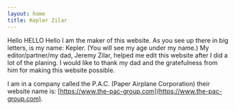 ```yaml
---
layout: home
title: Kepler Zilar
---
```


Hello HELLO Hello I am the maker of this website. As you see up there in big letters, is my name: Kepler. (You will see my age under my name.) My editor/partner/my dad, Jeremy Zilar, helped me edit this website after I did a lot of the planing. I would like to thank my dad and the gratefulness from him for making this website possible.

I am in a company called the P.A.C. (Paper Airplane Corporation) their website name is: [https://www.the-pac-group.com](https://www.the-pac-group.com).
